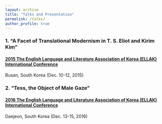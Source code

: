 ```yaml
---
layout: archive
title: "Talks and Presentation"
permalink: /talks/
author_profile: true
---
```


### 1. “A Facet of Translational Modernism in T. S. Eliot and Kirim Kim”
#### [2015 The English Language and Literature Association of Korea (ELLAK) International Conference](http://eng.ellak.or.kr/html/sub12_7.asp)
Busan, South Korea (Dec. 10-12, 2015)

### 2. “Tess, the Object of Male Gaze”
#### [2016 The English Language and Literature Association of Korea (ELLAK) International Conference](http://eng.ellak.or.kr/html/sub12_7.asp)
Daejeon, South Korea (Dec. 13-15, 2016)
